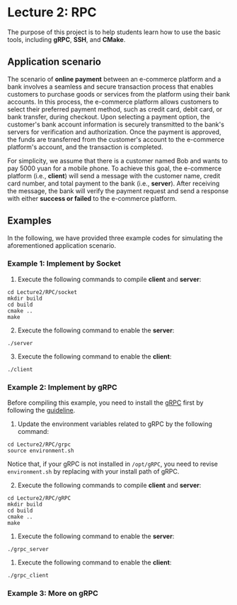 # Lecture 2: RPC

The purpose of this project is to help students learn how to use the basic tools, including **gRPC**, **SSH**, and **CMake**.

## Application scenario

The scenario of **online payment** between an e-commerce platform and a bank involves a seamless and secure transaction process that enables customers to purchase goods or services from the platform using their bank accounts. In this process, the e-commerce platform allows customers to select their preferred payment method, such as credit card, debit card, or bank transfer, during checkout. Upon selecting a payment option, the customer's bank account information is securely transmitted to the bank's servers for verification and authorization. Once the payment is approved, the funds are transferred from the customer's account to the e-commerce platform's account, and the transaction is completed. 

For simplicity, we assume that there is a customer named Bob and wants to pay 5000 yuan for a mobile phone. To achieve this goal, the e-commerce platform (i.e., **client**) will send a message with the customer name, credit card number, and total payment to the bank (i.e., **server**). After receiving the message, the bank will verify the payment request and send a response with either **success or failed** to the e-commerce platform.

## Examples

In the following, we have provided three example codes for simulating the aforementioned application scenario.

### Example 1: Implement by Socket

1. Execute the following commands to compile **client** and **server**:
```
cd Lecture2/RPC/socket
mkdir build
cd build
cmake ..
make
```

2. Execute the following command to enable the **server**:
```
./server
```

3. Execute the following command to enable the **client**:
```
./client
```

### Example 2: Implement by gRPC

Before compiling this example, you need to install the [gRPC](https://github.com/grpc/grpc) first by following the [guideline](https://grpc.io/docs/languages/cpp/quickstart/).

1. Update the environment variables related to gRPC by the following command:
```
cd Lecture2/RPC/grpc
source environment.sh
```
Notice that, if your gRPC is not installed in ``/opt/gRPC``, you need to revise ``environment.sh`` by replacing with your install path of gRPC.

2. Execute the following commands to compile **client** and **server**:
```
cd Lecture2/RPC/gRPC
mkdir build
cd build
cmake ..
make
```

1. Execute the following command to enable the **server**:
```
./grpc_server
```

1. Execute the following command to enable the **client**:
```
./grpc_client
```

### Example 3: More on gRPC
